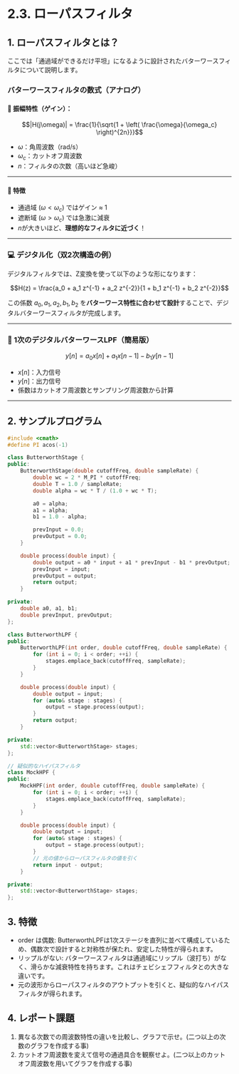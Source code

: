 # 2.3. ローパスフィルタ

## 1. ローパスフィルタとは？

ここでは「通過域ができるだけ平坦」になるように設計されたバターワースフィルタについて説明します。

### バターワースフィルタの数式（アナログ）

#### 🔹 振幅特性（ゲイン）：

```math
|H(j\omega)| = \frac{1}{\sqrt{1 + \left( \frac{\omega}{\omega_c} \right)^{2n}}}
```

- $\omega$：角周波数（rad/s）
- $\omega_c$：カットオフ周波数
- $n$：フィルタの次数（高いほど急峻）

---

#### 🔹 特徴

- 通過域 $(\omega < \omega_c)$ ではゲイン ≈ 1
- 遮断域 $(\omega > \omega_c)$ では急激に減衰
- $n$が大きいほど、**理想的なフィルタに近づく**！

---

### 💻 デジタル化（双2次構造の例）

デジタルフィルタでは、Z変換を使って以下のような形になります：

```math
H(z) = \frac{a_0 + a_1 z^{-1} + a_2 z^{-2}}{1 + b_1 z^{-1} + b_2 z^{-2}}
```

この係数 $a_0, a_1, a_2, b_1, b_2$ を**バターワース特性に合わせて設計**することで、デジタルバターワースフィルタが完成します。

---

### 🎯 1次のデジタルバターワースLPF（簡易版）

```math
y[n] = a_0 x[n] + a_1 x[n-1] - b_1 y[n-1]
```

- $x[n]$：入力信号
- $y[n]$：出力信号
- 係数はカットオフ周波数とサンプリング周波数から計算

---

## 2. サンプルプログラム
```cpp
#include <cmath>
#define PI acos(-1)

class ButterworthStage {
public:
    ButterworthStage(double cutoffFreq, double sampleRate) {
        double wc = 2 * M_PI * cutoffFreq;
        double T = 1.0 / sampleRate;
        double alpha = wc * T / (1.0 + wc * T);

        a0 = alpha;
        a1 = alpha;
        b1 = 1.0 - alpha;

        prevInput = 0.0;
        prevOutput = 0.0;
    }

    double process(double input) {
        double output = a0 * input + a1 * prevInput - b1 * prevOutput;
        prevInput = input;
        prevOutput = output;
        return output;
    }

private:
    double a0, a1, b1;
    double prevInput, prevOutput;
};

class ButterworthLPF {
public:
    ButterworthLPF(int order, double cutoffFreq, double sampleRate) {
        for (int i = 0; i < order; ++i) {
            stages.emplace_back(cutoffFreq, sampleRate);
        }
    }

    double process(double input) {
        double output = input;
        for (auto& stage : stages) {
            output = stage.process(output);
        }
        return output;
    }

private:
    std::vector<ButterworthStage> stages;
};

// 疑似的なハイパスフィルタ
class MockHPF {
public:
    MockHPF(int order, double cutoffFreq, double sampleRate) {
        for (int i = 0; i < order; ++i) {
            stages.emplace_back(cutoffFreq, sampleRate);
        }
    }

    double process(double input) {
        double output = input;
        for (auto& stage : stages) {
            output = stage.process(output);
        }
        // 元の値からローパスフィルタの値を引く
        return input - output;
    }

private:
    std::vector<ButterworthStage> stages;
};
```


## 3. 特徴
- order は偶数: ButterworthLPFは1次ステージを直列に並べて構成しているため、偶数次で設計すると対称性が保たれ、安定した特性が得られます。
- リップルがない: バターワースフィルタは通過域にリップル（波打ち）がなく、滑らかな減衰特性を持ちます。これはチェビシェフフィルタとの大きな違いです。
- 元の波形からローパスフィルタのアウトプットを引くと、疑似的なハイパスフィルタが得られます。

## 4. レポート課題
1. 異なる次数での周波数特性の違いを比較し、グラフで示せ。(二つ以上の次数のグラフを作成する事)
2. カットオフ周波数を変えて信号の通過具合を観察せよ。(二つ以上のカットオフ周波数を用いてグラフを作成する事)
